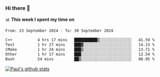 ### Hi there 👋

📊 **This week I spent my time on**
<!--START_SECTION:waka-->

```txt
From: 23 September 2024 - To: 30 September 2024

C++           4 hrs 17 mins   ██████████▒░░░░░░░░░░░░░░   41.59 %
Text          1 hr 27 mins    ███▓░░░░░░░░░░░░░░░░░░░░░   14.13 %
CMake         1 hr 24 mins    ███▒░░░░░░░░░░░░░░░░░░░░░   13.71 %
Other         1 hr 17 mins    ███░░░░░░░░░░░░░░░░░░░░░░   12.54 %
Bash          54 mins         ██▒░░░░░░░░░░░░░░░░░░░░░░   08.85 %
```

<!--END_SECTION:waka-->


[![Paul's github stats](https://github-readme-stats.vercel.app/api?username=mickeyouyou&theme=dracula&show_icons=true)](https://github.com/anuraghazra/github-readme-stats)
